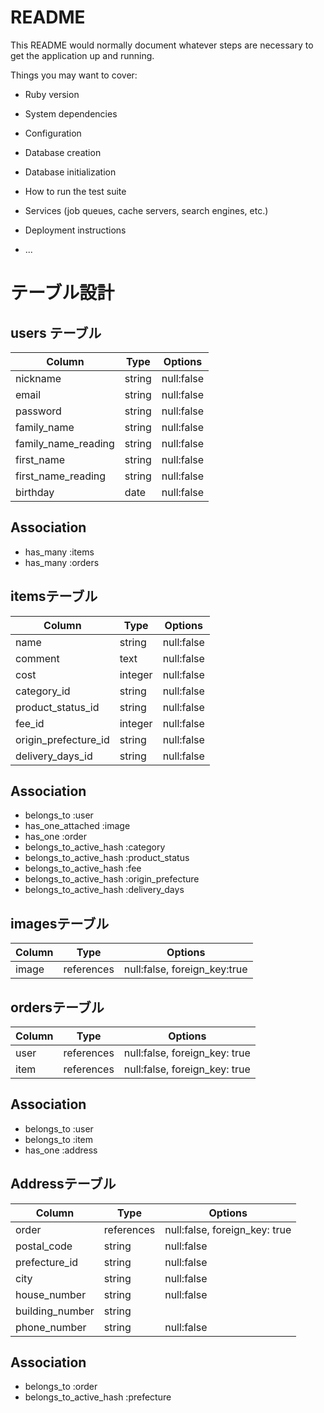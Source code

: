 # README

This README would normally document whatever steps are necessary to get the
application up and running.

Things you may want to cover:

* Ruby version

* System dependencies

* Configuration

* Database creation

* Database initialization

* How to run the test suite

* Services (job queues, cache servers, search engines, etc.)

* Deployment instructions

* ...


# テーブル設計

## users テーブル

| Column              | Type   | Options    |
| ------------------- | ------ | ---------- |
| nickname            | string | null:false |
| email               | string | null:false |
| password            | string | null:false |
| family_name         | string | null:false |
| family_name_reading | string | null:false |
| first_name          | string | null:false |
| first_name_reading  | string | null:false |
| birthday            | date   | null:false |

## Association

- has_many :items
- has_many :orders

## itemsテーブル

| Column               | Type     | Options    |
| -------------------- | -------- | ---------- |
| name                 | string   | null:false |
| comment              | text     | null:false |
| cost                 | integer  | null:false |
| category_id          | string   | null:false |
| product_status_id    | string   | null:false |
| fee_id               | integer  | null:false |
| origin_prefecture_id | string   | null:false |
| delivery_days_id     | string   | null:false |


## Association

- belongs_to :user
- has_one_attached :image
- has_one :order
- belongs_to_active_hash :category
- belongs_to_active_hash :product_status
- belongs_to_active_hash :fee
- belongs_to_active_hash :origin_prefecture
- belongs_to_active_hash :delivery_days

## imagesテーブル
| Column | Type       | Options                      |
| ------ | ---------- | ---------------------------- |
| image  | references | null:false, foreign_key:true |



## ordersテーブル

| Column | Type       | Options                       |
| ------ | ---------- | ----------------------------- |
| user   | references | null:false, foreign_key: true |
| item   | references | null:false, foreign_key: true |

## Association

- belongs_to :user
- belongs_to :item
- has_one :address

## Addressテーブル

| Column          | Type       | Options                       |
| --------------- | ---------- | ----------------------------- |
| order           | references | null:false, foreign_key: true |
| postal_code     | string     | null:false                    |
| prefecture_id   | string     | null:false                    |
| city            | string     | null:false                    |
| house_number    | string     | null:false                    |
| building_number | string     |                               |
| phone_number    | string     | null:false                    |

## Association

- belongs_to :order
- belongs_to_active_hash :prefecture

